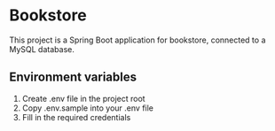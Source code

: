 # Bookstore 
This project is a Spring Boot application for bookstore, connected to a MySQL database.

## Environment variables
1. Create .env file in the project root
2. Copy .env.sample into your .env file
3. Fill in the required credentials